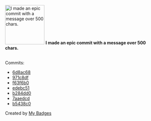 <img src="https://my-badges.github.io/my-badges/epic-commit.png" alt="I made an epic commit with a message over 500 chars." title="I made an epic commit with a message over 500 chars." width="128">
<strong>I made an epic commit with a message over 500 chars.</strong>
<br><br>

Commits:

- <a href="https://github.com/fuzzylabs/edge-vision-power-estimation/commit/6d8ac68acf65c3e6ee846ab27bd2bd9de0d997c7">6d8ac68</a>
- <a href="https://github.com/fuzzylabs/edge-vision-power-estimation/commit/971c8df28fd65757ea162d45fe43d9dcdad0e974">971c8df</a>
- <a href="https://github.com/fuzzylabs/edge-vision-power-estimation/commit/f63f6b014f36ca16896d65fe3ad7e43f2a29d4e7">f63f6b0</a>
- <a href="https://github.com/dudeperf3ct/zenml/commit/edebc51ec07ba283413dc6b33d8bffa7125f4fa0">edebc51</a>
- <a href="https://github.com/fuzzylabs/matcha-examples/commit/b284dd03951811d4a61373aed7fb2bf06348e399">b284dd0</a>
- <a href="https://github.com/fuzzylabs/matcha-examples/commit/7aaedcd37255d1da498752edad5fffc1c737157b">7aaedcd</a>
- <a href="https://github.com/fuzzylabs/matcha-examples/commit/b5438c08c71d25e554a74e66f51715fe5a92eb98">b5438c0</a>


Created by <a href="https://github.com/my-badges/my-badges">My Badges</a>